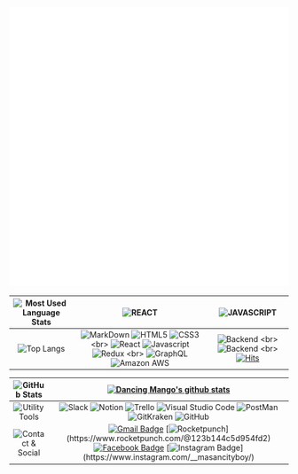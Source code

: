 ![I am FrontEnd Developer @shogong](https://raw.githubusercontent.com/Yeongjae-Shin/Yeongjae-Shin/main/header.svg)

| ![Most Used Language Stats](https://img.shields.io/badge/Most%20Used%20Language%20Stats-rgba(255,255,255,0)?style=for-the-badge) | ![REACT](https://img.shields.io/badge/-%E2%98%85%E2%98%85%E2%98%85%E2%98%86%E2%98%86-3776AB?style=for-the-badge&logo=React&logoColor=61DAFB&colorA=333333) | ![JAVASCRIPT](https://img.shields.io/badge/-%E2%98%85%E2%98%85%E2%98%85%E2%98%86%E2%98%86-F7DF1E?style=for-the-badge&logo=javascript&logoColor=F7DF1E&colorA=333333) |
|:-:|:-:|:-:|
| ![Top Langs](https://github-readme-stats.vercel.app/api/top-langs/?username=Yeongjae-Shin&layout=compact&exclude_repo=ensia96.github.io&langs_count=4)  | ![MarkDown](https://img.shields.io/badge/--rgba(255,255,255,0)?style=for-the-badge&logo=MarkDown&logoColor=000000) ![HTML5](https://img.shields.io/badge/--rgba(255,255,255,0)?style=for-the-badge&logo=HTML5&logoColor=E34F26) ![CSS3](https://img.shields.io/badge/--rgba(255,255,255,0)?style=for-the-badge&logo=CSS3&logoColor=1572B6) <br> ![React](https://img.shields.io/badge/--rgba(255,255,255,0)?style=for-the-badge&logo=React&logoColor=61DAFB) ![Javascript](https://img.shields.io/badge/--rgba(0,0,0,0)?style=for-the-badge&logo=Javascript&logoColor=F7DF1E) ![Redux](https://img.shields.io/badge/--rgba(255,255,255,0)?style=for-the-badge&logo=Redux&logoColor=764ABC) <br> ![GraphQL](https://img.shields.io/badge/--rgba(255,255,255,0)?style=for-the-badge&logo=GraphQL&logoColor=E10098 ) ![Amazon AWS](https://img.shields.io/badge/--rgba(255,255,255,0)?style=for-the-badge&logo=Amazon%20AWS&logoColor=232F3E) | ![Backend](https://img.shields.io/badge/Interested%20in-rgba(255,255,255,0)?style=for-the-badge) <br> ![Backend](https://img.shields.io/badge/Backend-rgba(255,255,255,0)?style=for-the-badge) <br> [![Hits](https://hits.seeyoufarm.com/api/count/incr/badge.svg?url=https%3A%2F%2Fgithub.com%2FYeongjae-Shin&count_bg=%234CC3ED&title_bg=%23555555&icon=github.svg&icon_color=%23E7E7E7&title=hits&edge_flat=false)](https://hits.seeyoufarm.com)

| ![GitHub Stats](https://img.shields.io/badge/GitHub%20Stats-rgba(255,255,255,0)?style=for-the-badge) | [![Dancing Mango's github stats](https://github-readme-stats.vercel.app/api?username=Yeongjae-Shin&count_private=true&show_icons=true)](https://github.com/Yeongjae-Shin) |
|:-:|:-:|
| ![Utility Tools](https://img.shields.io/badge/Utility%20Tools-rgba(255,255,255,0)?style=for-the-badge) | ![Slack](https://img.shields.io/badge/--rgba(255,255,255,0)?style=for-the-badge&logo=Slack&logoColor=4A154B) ![Notion](https://img.shields.io/badge/--rgba(255,255,255,0)?style=for-the-badge&logo=Notion&logoColor=000000) ![Trello](https://img.shields.io/badge/--rgba(255,255,255,0)?style=for-the-badge&logo=Trello&logoColor=0079BF) ![Visual Studio Code](https://img.shields.io/badge/--rgba(255,255,255,0)?style=for-the-badge&logo=Visual%20Studio%20Code&logoColor=007ACC) ![PostMan](https://img.shields.io/badge/--rgba(255,255,255,0)?style=for-the-badge&logo=PostMan&logoColor=FF6C37) ![GitKraken](https://img.shields.io/badge/--rgba(255,255,255,0)?style=for-the-badge&logo=GitKraken&logoColor=179287) ![GitHub](https://img.shields.io/badge/--rgba(255,255,255,0)?style=for-the-badge&logo=GitHub&logoColor=181717)  |
| ![Contact & Social](https://img.shields.io/badge/Contact%20&%20Social-rgba(255,255,255,0)?style=for-the-badge) | [![Gmail Badge](https://img.shields.io/badge/Gmail-d14836?style=flat-square&logo=Gmail&logoColor=white&link=mailto:ensia96@gmail.com)](mailto:syj9484@gmail.com) [![Rocketpunch](https://img.shields.io/badge/-RocketPunch-rgb(53,73,254)?style=flat-square&logo=Apache%20RocketMQ&logoColor=white&link=https://www.rocketpunch.com/@123b144c5d954fd2)](https://www.rocketpunch.com/@123b144c5d954fd2) [![Facebook Badge](https://img.shields.io/badge/facebook-1877f2?style=flat-square&logo=facebook&logoColor=white&link=https://www.facebook.com/yeongjae.shin.3/)](https://www.facebook.com/yeongjae.shin.3/) [![Instagram Badge](http://img.shields.io/badge/-Instagram-rgb(40,40,40)?style=flat-square&logo=instagram&link=https://www.instagram.com/__masancityboy/)](https://www.instagram.com/__masancityboy/) |
